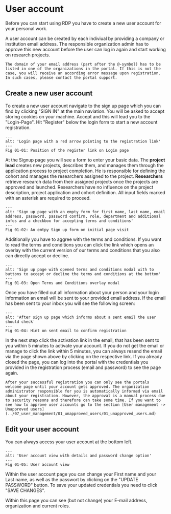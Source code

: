 # User account

Before you can start using RDP you have to create a new user account for your personal work.

A user account can be created by each indiviual by providing a company or institution email address. The responsible organization admin has to approve this new account before the user can log in again and start working on research projects.

```{important}
The domain of your email address (part after the @-symbol) has to be listed in one of the organizations in the portal. If this is not the case, you will receive an according error message upon registration. In such cases, please contact the portal support.
```

## Create a new user account

To create a new user account navigate to the sign up page which you can find by clicking "SIGN IN"
at the main naviation. You will be asked to accept storing cookies on your machine. Accept and this
will lead you to the "Login-Page". Hit "Register" below the login form to start a new account
registration.

```{figure} images/login_with_highlighted_register_link.png
---
alt: 'Login page with a red arrow pointing to the registration link'
---
Fig 01-01: Position of the register link on Login page
```

At the Signup page you will see a form to enter your basic data. 
The **project lead** creates new projects, describes them, and manages them through the application process to project completion. He is responsible for defining the cohort and manages the researchers assigned to the project.
**Researchers** retrieve research data from their assigned projects once the projects are approved and launched. Researchers have no influence on the project description, project application and cohort definition.
All input fields marked with an asterisk are required to proceed. 

```{figure} images/sign_up_form_empty.png
---
alt: 'Sign up page with an empty form for first name, last name, email address, password, password confirm, role, department and additional infos and a checkbox for accepting terms and conditions'
---
Fig 01-02: An emtpy Sign up form on initial page visit
```

Additionally you have to aggree with the terms and conditions. If you want to read the terms and
conditions you can click the link which opens an overlay with the current version of our terms
and conditions that you also can directly accept or decline.

```{figure} images/sign_up_with_open_modal.png
---
alt: 'Sign up page with opened terms and conditions modal with to buttons to accept or decline the terms and conditions at the bottom'
---
Fig 01-03: Open Terms and Conditions overlay modal
```

Once you have filled out all information about your person and your login information an email
will be sent to your provided email address. If the email has been sent to your inbox you will see
the following screen:

```{figure} images/sign_up_email_hint.png
---
alt: 'After sign up page which informs about a sent email the user should check'
---
Fig 01-04: Hint on sent email to confirm registration
```

In the next step click the activation link in the email, that has been sent to you within 5 minutes to activate your account. If you do not get the email or manage to click the link within 5 minutes, you can always resend the email via the page shown above by clicking on the respective link. If you already closed the page, you can log into the portal with the credentials you provided in the registration process (email and password) to see the page again.

```{important}
After your successful registration you can only see the portals welcome page until your account gets approved. The organization administrator responsible for you is automatically informed via email about your registration. However, the approval is a manual process due to security reasons and therefore can take some time. If you want to see how to approve user accounts go to the section [User management -> Unapproved users](../07_user_management/01_unapproved_users/01_unapproved_users.md)
```

## Edit your user account

You can always access your user account at the bottom left.

```{figure} images/user_account.png
---
alt: 'User account view with details and password change option'
---
Fig 01-05: User account view
```

Within the user account page you can change your First name and your Last name, as well as the passwort by clicking on the "UPDATE PASSWORD" button.
To save your updated credentials you need to click "SAVE CHANGES".

Within this page you can see (but not change) your E-mail address, organization and current roles.

